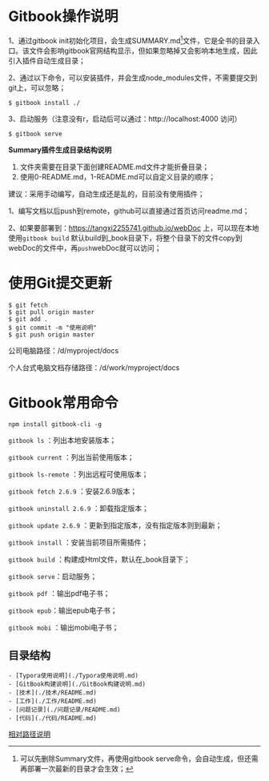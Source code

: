 # Gitbook操作说明

1、通过gitbook init初始化项目，会生成SUMMARY.md[^1]文件，它是全书的目录入口。该文件会影响gitbook官网结构显示，但如果忽略掉又会影响本地生成，因此引入插件自动生成目录；

2、通过以下命令，可以安装插件，并会生成node_modules文件，不需要提交到git上，可以忽略；

```shell
$ gitbook install ./
```

3、启动服务（注意没有r，启动后可以通过：http://localhost:4000 访问）

``` shell
$ gitbook serve
```

[^1]: 可以先删除Summary文件，再使用gitbook serve命令，会自动生成，但还需再部署一次最新的目录才会生效；

**Summary插件生成目录结构说明**

1. 文件夹需要在目录下面创建README.md文件才能折叠目录；
2. 使用0-README.md，1-README.md可以自定义目录的顺序；

建议：采用手动编写，自动生成还是乱的，目前没有使用插件；



1、编写文档以后push到remote，github可以直接通过首页访问readme.md；

2、如果要部署到：https://tangxi2255741.github.io/webDoc 上，可以现在本地使用`gitbook build` 默认build到_book目录下，将整个目录下的文件copy到webDoc的文件中，再`push`webDoc就可以访问；




# 使用Git提交更新

~~~git
$ git fetch
$ git pull origin master
$ git add .
$ git commit -m "使用说明"
$ git push origin master
~~~

公司电脑路径：/d/myproject/docs

个人台式电脑文档存储路径：/d/work/myproject/docs



# Gitbook常用命令

`` npm install gitbook-cli -g ``

`gitbook ls` ：列出本地安装版本；

`gitbook current` ：列出当前使用版本；

`gitbook ls-remote` ：列出远程可使用版本；

`gitbook fetch 2.6.9` ：安装2.6.9版本；

`gitbook uninstall 2.6.9` ：卸载指定版本；

`gitbook update 2.6.9` ：更新到指定版本，没有指定版本则到最新；

`gitbook install` ：安装当前项目所需插件；

`gitbook build` ：构建成Html文件，默认在_book目录下；

`gitbook serve`：启动服务；

`gitbook pdf` ：输出pdf电子书；

`gitbook epub`：输出epub电子书；

`gitbook mobi` ：输出mobi电子书；



## 目录结构

```
- [Typora使用说明](./Typora使用说明.md)
- [GitBook构建说明](./GitBook构建说明.md)
- [技术](./技术/README.md)
- [工作](./工作/README.md)
- [问题记录](./问题记录/README.md)
- [代码](./代码/README.md)
```

[相对路径说明](https://www.baidu.com/link?url=Dm6xSQaQlnD46uxu2s8ZZasSoUOLWYFgrj0WHkuDS_5vD4dczYhZPTbRyQT26O-6&wd=&eqid=dd6d8818004bd40c000000035dfc76f4)

